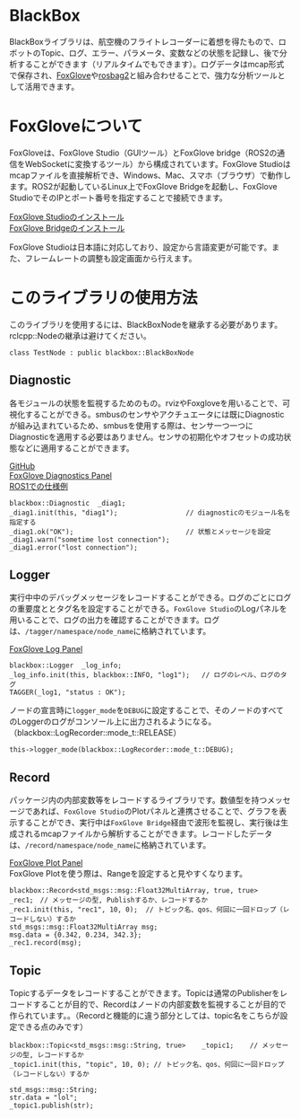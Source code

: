 # BlackBox
BlackBoxライブラリは、航空機のフライトレコーダーに着想を得たもので、ロボットのTopic、ログ、エラー、パラメータ、変数などの状態を記録し、後で分析することができます（リアルタイムでもできます）。ログデータはmcap形式で保存され、[FoxGlove](https://foxglove.dev/)や[rosbag2](https://github.com/ros2/rosbag2)と組み合わせることで、強力な分析ツールとして活用できます。

# FoxGloveについて
FoxGloveは、FoxGlove Studio（GUIツール）とFoxGlove bridge（ROS2の通信をWebSocketに変換するツール）から構成されています。FoxGlove Studioはmcapファイルを直接解析でき、Windows、Mac、スマホ（ブラウザ）で動作します。ROS2が起動しているLinux上でFoxGlove Bridgeを起動し、FoxGlove StudioでそのIPとポート番号を指定することで接続できます。

[FoxGlove Studioのインストール](https://foxglove.dev/download)  
[FoxGlove Bridgeのインストール](https://docs.foxglove.dev/docs/connecting-to-data/ros-foxglove-bridge/)

FoxGlove Studioは日本語に対応しており、設定から言語変更が可能です。また、フレームレートの調整も設定画面から行えます。

# このライブラリの使用方法
このライブラリを使用するには、BlackBoxNodeを継承する必要があります。rclcpp::Nodeの継承は避けてください。
```
class TestNode : public blackbox::BlackBoxNode
```

## Diagnostic
各モジュールの状態を監視するためのもの。rvizやFoxgloveを用いることで、可視化することができる。smbusのセンサやアクチュエータには既にDiagnosticが組み込まれているため、smbusを使用する際は、センサ一つ一つにDiagnosticを適用する必要はありません。センサの初期化やオフセットの成功状態などに適用することができます。

[GitHub](https://github.com/ros/diagnostics/tree/ros2)  
[FoxGlove Diagnostics Panel](https://docs.foxglove.dev/docs/visualization/panels/diagnostics/)  
[ROS1での仕様例](https://qiita.com/srs/items/46c8593dad23497902a8)  

```
blackbox::Diagnostic  _diag1;
_diag1.init(this, "diag1");                 // diagnosticのモジュール名を指定する
_diag1.ok("OK");                            // 状態とメッセージを設定
_diag1.warn("sometime lost connection");
_diag1.error("lost connection");
```

## Logger
実行中中のデバッグメッセージをレコードすることができる。ログのごとにログの重要度ととタグ名を設定することができる。`FoxGlove Studio`のLogパネルを用いることで、ログの出力を確認することができます。ログは、`/tagger/namespace/node_name`に格納されています。

[FoxGlove Log Panel](https://docs.foxglove.dev/docs/visualization/panels/log) 

```
blackbox::Logger  _log_info;
_log_info.init(this, blackbox::INFO, "log1");   // ログのレベル、ログのタグ
TAGGER(_log1, "status : OK");
```

ノードの宣言時に`logger_mode`を`DEBUG`に設定することで、そのノードのすべてのLoggerのログがコンソール上に出力されるようになる。（blackbox::LogRecorder::mode_t::RELEASE）
```
this->logger_mode(blackbox::LogRecorder::mode_t::DEBUG);
```

## Record
パッケージ内の内部変数等をレコードするライブラリです。数値型を持つメッセージであれば、`FoxGlove Studio`のPlotパネルと連携させることで、グラフを表示することができ、実行中は`FoxGlove Bridge`経由で波形を監視し、実行後は生成されるmcapファイルから解析することができます。レコードしたデータは、`/record/namespace/node_name`に格納されています。

[FoxGlove Plot Panel](https://docs.foxglove.dev/docs/visualization/panels/plot)  
FoxGlove Plotを使う際は、Rangeを設定すると見やすくなります。

```
blackbox::Record<std_msgs::msg::Float32MultiArray, true, true>   _rec1;　// メッセージの型, Publishするか、レコードするか
_rec1.init(this, "rec1", 10, 0);  // トピック名、qos、何回に一回ドロップ（レコードしない）するか
std_msgs::msg::Float32MultiArray msg;
msg.data = {0.342, 0.234, 342.3};
_rec1.record(msg);
```

## Topic
Topicするデータをレコードすることができます。Topicは通常のPublisherをレコードすることが目的で、Recordはノードの内部変数を監視することが目的で作られています。。（Recordと機能的に違う部分としては、topic名をこちらが設定できる点のみです）

```
blackbox::Topic<std_msgs::msg::String, true>    _topic1;    // メッセージの型, レコードするか
_topic1.init(this, "topic", 10, 0); // トピック名、qos、何回に一回ドロップ（レコードしない）するか

std_msgs::msg::String;
str.data = "lol";
_topic1.publish(str);
```

